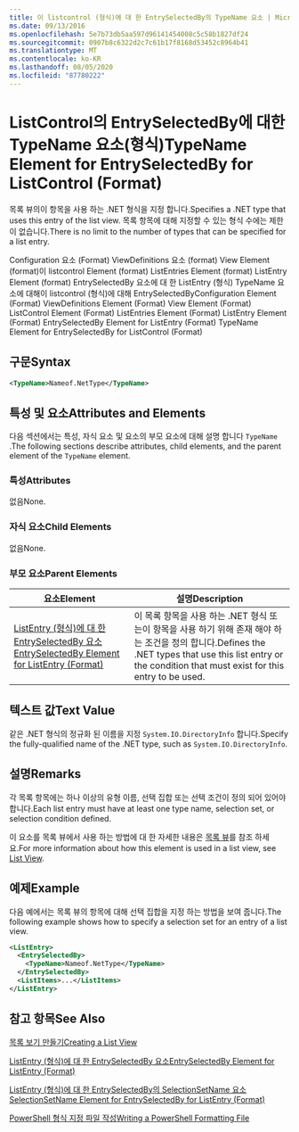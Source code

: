 ```yaml
---
title: 이 listcontrol (형식)에 대 한 EntrySelectedBy의 TypeName 요소 | Microsoft Docs
ms.date: 09/13/2016
ms.openlocfilehash: 5e7b73db5aa597d96141454008c5c58b1827df24
ms.sourcegitcommit: 0907b8c6322d2c7c61b17f8168d53452c8964b41
ms.translationtype: MT
ms.contentlocale: ko-KR
ms.lasthandoff: 08/05/2020
ms.locfileid: "87780222"
---
```

# <a name="typename-element-for-entryselectedby-for-listcontrol-format"></a><span data-ttu-id="19baa-102">ListControl의 EntrySelectedBy에 대한 TypeName 요소(형식)</span><span class="sxs-lookup"><span data-stu-id="19baa-102">TypeName Element for EntrySelectedBy for ListControl (Format)</span></span>

<span data-ttu-id="19baa-103">목록 뷰의이 항목을 사용 하는 .NET 형식을 지정 합니다.</span><span class="sxs-lookup"><span data-stu-id="19baa-103">Specifies a .NET type that uses this entry of the list view.</span></span> <span data-ttu-id="19baa-104">목록 항목에 대해 지정할 수 있는 형식 수에는 제한이 없습니다.</span><span class="sxs-lookup"><span data-stu-id="19baa-104">There is no limit to the number of types that can be specified for a list entry.</span></span>

<span data-ttu-id="19baa-105">Configuration 요소 (Format) ViewDefinitions 요소 (format) View Element (format)이 listcontrol Element (format) ListEntries Element (format) ListEntry Element (format) EntrySelectedBy 요소에 대 한 ListEntry (형식) TypeName 요소에 대해이 listcontrol (형식)에 대해 EntrySelectedBy</span><span class="sxs-lookup"><span data-stu-id="19baa-105">Configuration Element (Format) ViewDefinitions Element (Format) View Element (Format) ListControl Element (Format) ListEntries Element (Format) ListEntry Element (Format) EntrySelectedBy Element for ListEntry (Format) TypeName Element for EntrySelectedBy for ListControl (Format)</span></span>

## <a name="syntax"></a><span data-ttu-id="19baa-106">구문</span><span class="sxs-lookup"><span data-stu-id="19baa-106">Syntax</span></span>

```xml
<TypeName>Nameof.NetType</TypeName>
```

## <a name="attributes-and-elements"></a><span data-ttu-id="19baa-107">특성 및 요소</span><span class="sxs-lookup"><span data-stu-id="19baa-107">Attributes and Elements</span></span>

<span data-ttu-id="19baa-108">다음 섹션에서는 특성, 자식 요소 및 요소의 부모 요소에 대해 설명 합니다 `TypeName` .</span><span class="sxs-lookup"><span data-stu-id="19baa-108">The following sections describe attributes, child elements, and the parent element of the `TypeName` element.</span></span>

### <a name="attributes"></a><span data-ttu-id="19baa-109">특성</span><span class="sxs-lookup"><span data-stu-id="19baa-109">Attributes</span></span>

<span data-ttu-id="19baa-110">없음</span><span class="sxs-lookup"><span data-stu-id="19baa-110">None.</span></span>

### <a name="child-elements"></a><span data-ttu-id="19baa-111">자식 요소</span><span class="sxs-lookup"><span data-stu-id="19baa-111">Child Elements</span></span>

<span data-ttu-id="19baa-112">없음</span><span class="sxs-lookup"><span data-stu-id="19baa-112">None.</span></span>

### <a name="parent-elements"></a><span data-ttu-id="19baa-113">부모 요소</span><span class="sxs-lookup"><span data-stu-id="19baa-113">Parent Elements</span></span>

|<span data-ttu-id="19baa-114">요소</span><span class="sxs-lookup"><span data-stu-id="19baa-114">Element</span></span>|<span data-ttu-id="19baa-115">설명</span><span class="sxs-lookup"><span data-stu-id="19baa-115">Description</span></span>|
|-------------|-----------------|
|[<span data-ttu-id="19baa-116">ListEntry (형식)에 대 한 EntrySelectedBy 요소</span><span class="sxs-lookup"><span data-stu-id="19baa-116">EntrySelectedBy Element for ListEntry (Format)</span></span>](./entryselectedby-element-for-listentry-for-listcontrol-format.md)|<span data-ttu-id="19baa-117">이 목록 항목을 사용 하는 .NET 형식 또는이 항목을 사용 하기 위해 존재 해야 하는 조건을 정의 합니다.</span><span class="sxs-lookup"><span data-stu-id="19baa-117">Defines the .NET types that use this list entry or the condition that must exist for this entry to be used.</span></span>|

## <a name="text-value"></a><span data-ttu-id="19baa-118">텍스트 값</span><span class="sxs-lookup"><span data-stu-id="19baa-118">Text Value</span></span>

<span data-ttu-id="19baa-119">같은 .NET 형식의 정규화 된 이름을 지정 `System.IO.DirectoryInfo` 합니다.</span><span class="sxs-lookup"><span data-stu-id="19baa-119">Specify the fully-qualified name of the .NET type, such as `System.IO.DirectoryInfo`.</span></span>

## <a name="remarks"></a><span data-ttu-id="19baa-120">설명</span><span class="sxs-lookup"><span data-stu-id="19baa-120">Remarks</span></span>

<span data-ttu-id="19baa-121">각 목록 항목에는 하나 이상의 유형 이름, 선택 집합 또는 선택 조건이 정의 되어 있어야 합니다.</span><span class="sxs-lookup"><span data-stu-id="19baa-121">Each list entry must have at least one type name, selection set, or selection condition defined.</span></span>

<span data-ttu-id="19baa-122">이 요소를 목록 뷰에서 사용 하는 방법에 대 한 자세한 내용은 [목록 뷰](./creating-a-list-view.md)를 참조 하세요.</span><span class="sxs-lookup"><span data-stu-id="19baa-122">For more information about how this element is used in a list view, see [List View](./creating-a-list-view.md).</span></span>

## <a name="example"></a><span data-ttu-id="19baa-123">예제</span><span class="sxs-lookup"><span data-stu-id="19baa-123">Example</span></span>

<span data-ttu-id="19baa-124">다음 예에서는 목록 뷰의 항목에 대해 선택 집합을 지정 하는 방법을 보여 줍니다.</span><span class="sxs-lookup"><span data-stu-id="19baa-124">The following example shows how to specify a selection set for an entry of a list view.</span></span>

```xml
<ListEntry>
  <EntrySelectedBy>
    <TypeName>Nameof.NetType</TypeName>
  </EntrySelectedBy>
  <ListItems>...</ListItems>
</ListEntry>
```

## <a name="see-also"></a><span data-ttu-id="19baa-125">참고 항목</span><span class="sxs-lookup"><span data-stu-id="19baa-125">See Also</span></span>

[<span data-ttu-id="19baa-126">목록 보기 만들기</span><span class="sxs-lookup"><span data-stu-id="19baa-126">Creating a List View</span></span>](./creating-a-list-view.md)

[<span data-ttu-id="19baa-127">ListEntry (형식)에 대 한 EntrySelectedBy 요소</span><span class="sxs-lookup"><span data-stu-id="19baa-127">EntrySelectedBy Element for ListEntry (Format)</span></span>](./entryselectedby-element-for-listentry-for-listcontrol-format.md)

[<span data-ttu-id="19baa-128">ListEntry (형식)에 대 한 EntrySelectedBy의 SelectionSetName 요소</span><span class="sxs-lookup"><span data-stu-id="19baa-128">SelectionSetName Element for EntrySelectedBy for ListEntry (Format)</span></span>](./selectionsetname-element-for-entryselectedby-for-listcontrol-format.md)

[<span data-ttu-id="19baa-129">PowerShell 형식 지정 파일 작성</span><span class="sxs-lookup"><span data-stu-id="19baa-129">Writing a PowerShell Formatting File</span></span>](./writing-a-powershell-formatting-file.md)
